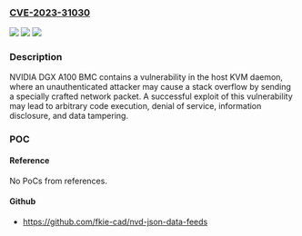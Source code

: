 ### [CVE-2023-31030](https://cve.mitre.org/cgi-bin/cvename.cgi?name=CVE-2023-31030)
![](https://img.shields.io/static/v1?label=Product&message=DGX%20A100&color=blue)
![](https://img.shields.io/static/v1?label=Version&message=All%20BMC%20versions%20prior%20to%2000.22.05%20&color=brightgreen)
![](https://img.shields.io/static/v1?label=Vulnerability&message=CWE-121&color=brightgreen)

### Description

NVIDIA DGX A100 BMC contains a vulnerability in the host KVM daemon, where an unauthenticated attacker may cause a stack overflow by sending a specially crafted network packet. A successful exploit of this vulnerability may lead to arbitrary code execution, denial of service, information disclosure, and data tampering.

### POC

#### Reference
No PoCs from references.

#### Github
- https://github.com/fkie-cad/nvd-json-data-feeds

